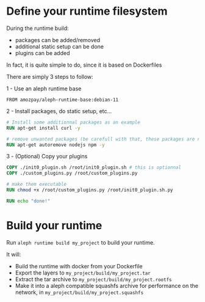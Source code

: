 # Define your runtime filesystem

During the runtime build:

- packages can be added/removed
- additional static setup can be done
- plugins can be added

In fact, it is quite simple to do, since it is based on Dockerfiles

There are simply 3 steps to follow:

1 - Use an aleph runtime base

`FROM amozpay/aleph-runtime-base:debian-11`

2 - Install packages, do static setup, etc...
```Dockerfile
# Install some additionnal packages as an example
RUN apt-get install curl -y

# remove unwanted packages (be carefull with that, these packages are not required, but that's pretty much it!)
RUN apt-get autoremove nodejs npm -y
```

3 - (Optional) Copy your plugins 
```Dockerfile
COPY ./init0_plugin.sh /root/init0_plugin.sh # this is optionnal 
COPY ./custom_plugins.py /root/custom_plugins.py

# make them executable 
RUN chmod +x /root/custom_plugins.py /root/init0_plugin.sh.py

RUN echo "done!"
```

# Build your runtime

Run `aleph runtime build my_project` to build your runtime.

It will:
- Build the runtime with docker from your Dockerfile
- Export the layers to `my_project/build/my_project.tar`
- Extract the tar archive to `my_project/build/my_project.rootfs`
- Make it into a aleph compatible squashfs archive for performance on the network, in `my_project/build/my_project.squashfs`


